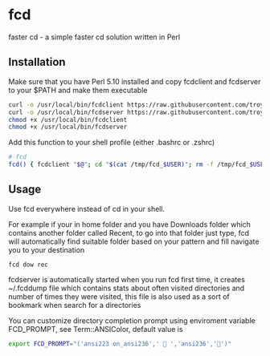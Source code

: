 # fcd

faster cd - a simple faster cd solution written in Perl

## Installation

Make sure that you have Perl 5.10 installed and copy fcdclient and fcdserver to your $PATH and make them executable

```sh
curl -o /usr/local/bin/fcdclient https://raw.githubusercontent.com/troydm/fcd/master/fcdclient
curl -o /usr/local/bin/fcdserver https://raw.githubusercontent.com/troydm/fcd/master/fcdserver
chmod +x /usr/local/bin/fcdclient
chmod +x /usr/local/bin/fcdserver
```

Add this function to your shell profile (either .bashrc or .zshrc)

```sh
# fcd
fcd() { fcdclient "$@"; cd "$(cat /tmp/fcd_$USER)"; rm -f /tmp/fcd_$USER; }
```
## Usage

Use fcd everywhere instead of cd in your shell.

For example if your in home folder and you have Downloads folder which contains another folder called Recent,
to go into that folder just type, fcd will automatically find suitable folder based on your pattern and fill navigate you to your destination

    fcd dow rec

fcdserver is automatically started when you run fcd first time, it creates ~/.fcddump file
which contains stats about often visited directories and number of times they were visited,
this file is also used as a sort of bookmark when search for a directories

You can customize directory completion prompt using enviroment variable FCD_PROMPT, see Term::ANSIColor, default value is
```sh
export FCD_PROMPT="('ansi223 on_ansi236','  ','ansi236','')"
```

